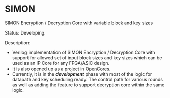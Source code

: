 # SIMON
SIMON Encryption / Decryption Core with variable block and key sizes


Status: Developing.


Description: 
- Verilog implementation of SIMON Encryption / Decryption Core with support for allowed set of input block sizes and key sizes which can be used as an IP Core for any FPGA/ASIC design. 
- It is also opened up as a project in [OpenCores](https://opencores.org/project/simon-core-with-variable-block-and-key-sizes). 
- Currently, it is in the ***development*** phase with most of the logic for datapath and key scheduling ready. The control path for various rounds as well as adding the feature to support decryption core within the same logic.

